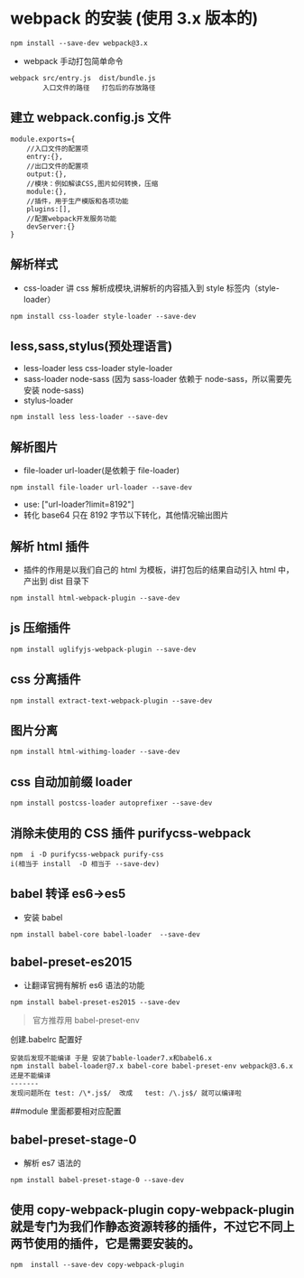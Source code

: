 # webpack 的安装 (使用 3.x 版本的)

```
npm install --save-dev webpack@3.x
```

- webpack 手动打包简单命令

```
webpack src/entry.js  dist/bundle.js
        入口文件的路径   打包后的存放路径
```

## 建立 webpack.config.js 文件

```
module.exports={
    //入口文件的配置项
    entry:{},
    //出口文件的配置项
    output:{},
    //模块：例如解读CSS,图片如何转换，压缩
    module:{},
    //插件，用于生产模版和各项功能
    plugins:[],
    //配置webpack开发服务功能
    devServer:{}
}
```

## 解析样式

- css-loader 讲 css 解析成模块,讲解析的内容插入到 style 标签内（style-loader）

```
npm install css-loader style-loader --save-dev
```

## less,sass,stylus(预处理语言)

- less-loader less css-loader style-loader
- sass-loader node-sass (因为 sass-loader 依赖于 node-sass，所以需要先安装 node-sass)
- stylus-loader

```
npm install less less-loader --save-dev
```

## 解析图片

- file-loader url-loader(是依赖于 file-loader)

```
npm install file-loader url-loader --save-dev
```

- use: ["url-loader?limit=8192"]
- 转化 base64 只在 8192 字节以下转化，其他情况输出图片

## 解析 html 插件

- 插件的作用是以我们自己的 html 为模板，讲打包后的结果自动引入 html 中，产出到 dist 目录下

```
npm install html-webpack-plugin --save-dev
```

## js 压缩插件

```
npm install uglifyjs-webpack-plugin --save-dev
```

## css 分离插件

```
npm install extract-text-webpack-plugin --save-dev
```

## 图片分离

```
npm install html-withimg-loader --save-dev
```

## css 自动加前缀 loader

```
npm install postcss-loader autoprefixer --save-dev
```

## 消除未使用的 CSS 插件 purifycss-webpack

```
npm  i -D purifycss-webpack purify-css
i(相当于 install  -D 相当于 --save-dev)
```

## babel 转译 es6->es5

- 安装 babel

```
npm install babel-core babel-loader  --save-dev
```

## babel-preset-es2015

- 让翻译官拥有解析 es6 语法的功能

```
npm install babel-preset-es2015 --save-dev

```

> 官方推荐用 babel-preset-env

创建.babelrc 配置好

```
安装后发现不能编译 于是 安装了bable-loader7.x和babel6.x
npm install babel-loader@7.x babel-core babel-preset-env webpack@3.6.x
还是不能编译
-------
发现问题所在 test: /\*.js$/  改成   test: /\.js$/ 就可以编译啦
```

##module 里面都要相对应配置

## babel-preset-stage-0

- 解析 es7 语法的

```
npm install babel-preset-stage-0 --save-dev
```

## 使用 copy-webpack-plugin copy-webpack-plugin 就是专门为我们作静态资源转移的插件，不过它不同上两节使用的插件，它是需要安装的。

```
npm  install --save-dev copy-webpack-plugin
```
